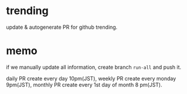 # trending

update & autogenerate PR for github trending.

# memo
if we manually update all information, create branch `run-all` and push it.

daily PR create every day 10pm(JST), weekly PR create every monday 9pm(JST), monthly PR create every 1st day of month 8 pm(JST).
